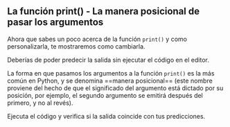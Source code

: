 ## La función print() - La manera posicional de pasar los argumentos
Ahora que sabes un poco acerca de la función `print()` y como personalizarla, te mostraremos como cambiarla.

Deberías de poder predecir la salida sin ejecutar el código en el editor.

La forma en que pasamos los argumentos a la función `print()` es la más común en Python, y se denomina ==manera posicional== (este nombre proviene del hecho de que el significado del argumento está dictado por su posición, por ejemplo, el segundo argumento se emitirá después del primero, y no al revés).

Ejecuta el código y verifica si la salida coincide con tus predicciones.